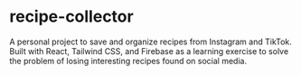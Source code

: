 # recipe-collector
A personal project to save and organize recipes from Instagram and TikTok. Built with React, Tailwind CSS, and Firebase as a learning exercise to solve the problem of losing interesting recipes found on social media.
